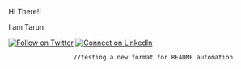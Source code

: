 Hi There!! 

I am Tarun 


[![Follow on Twitter](https://img.shields.io/badge/--twitter?label=Twitter&logo=Twitter&style=social)](https://www.twitter.com/tarun_vignesh) [![Connect on LinkedIn](https://img.shields.io/badge/--linkedin?label=LinkedIn&logo=LinkedIn&style=social)](https://www.linkedin.com/in/tarunvignesh/)


<!--START_SECTION:activity-->














                      //testing a new format for README automation
